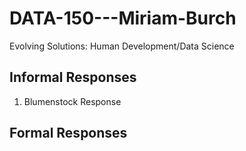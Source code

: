 # DATA-150---Miriam-Burch
Evolving Solutions: Human Development/Data Science
## Informal Responses
1. Blumenstock Response
## Formal Responses
